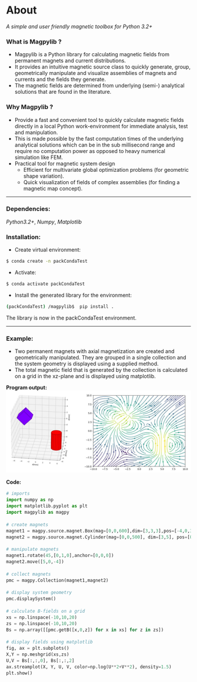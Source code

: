 # About
*A simple and user friendly magnetic toolbox for Python 3.2+*


### What is Magpylib ?
 - Magpylib is a Python library for calculating magnetic fields from permanent magnets and current distributions. 
 - It provides an intuitive magnetic source class to quickly generate, group, geometrically manipulate and visualize assemblies of magnets and currents and the fields they generate.
 - The magnetic fields are determined from underlying (semi-) analytical solutions that are found in the literature.

### Why Magpylib ?
- Provide a fast and convenient tool to quickly calculate magnetic fields directly in a local Python work-environment for immediate analysis, test and manipulation.
- This is made possible by the fast computation times of the underlying analytical solutions which can be in the sub millisecond range and require no computation power as opposed to heavy numerical simulation like FEM.
- Practical tool for magnetic system design
    - Efficient for multivariate global optimization problems (for geometric shape variation).
    - Quick visualization of fields of complex assemblies (for finding a magnetic map concept).

---
### Dependencies: 
_Python3.2+_, _Numpy_, _Matplotlib_

### Installation:

- Create virtual environment:
```bash
$ conda create -n packCondaTest 
```
- Activate:

```bash
$ conda activate packCondaTest
```

- Install the generated library for the environment:


```bash
(packCondaTest) /magpylib$  pip install .
```

The library is now in the packCondaTest environment.


---
### Example:

- Two permanent magnets with axial magnetization are created and geometrically manipulated. They are grouped in a single collection and the system geometry is displayed using a supplied method.
- The total magnetic field that is generated by the collection is calculated on a grid in the xz-plane and is displayed using matplotlib.

**Program output:**
![](./docs/_static/examplePlot.jpg)

**Code:**
```python
# imports
import numpy as np
import matplotlib.pyplot as plt
import magpylib as magpy
 
# create magnets
magnet1 = magpy.source.magnet.Box(mag=[0,0,600],dim=[3,3,3],pos=[-4,0,3])
magnet2 = magpy.source.magnet.Cylinder(mag=[0,0,500], dim=[3,5], pos=[0,0,0])

# manipulate magnets
magnet1.rotate(45,[0,1,0],anchor=[0,0,0])
magnet2.move([5,0,-4])

# collect magnets
pmc = magpy.Collection(magnet1,magnet2)

# display system geometry
pmc.displaySystem()

# calculate B-fields on a grid
xs = np.linspace(-10,10,20)
zs = np.linspace(-10,10,20)
Bs = np.array([[pmc.getB([x,0,z]) for x in xs] for z in zs])

# display fields using matplotlib
fig, ax = plt.subplots()
X,Y = np.meshgrid(xs,zs)
U,V = Bs[:,:,0], Bs[:,:,2]
ax.streamplot(X, Y, U, V, color=np.log(U**2+V**2), density=1.5)
plt.show() 
```
